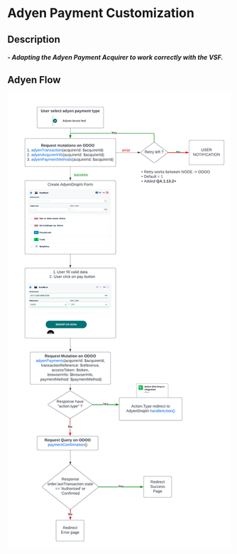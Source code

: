 # Adyen Payment Customization

## Description

##### - Adapting the Adyen Payment Acquirer to work correctly with the VSF.

## Adyen Flow

![Alt text](../payment_adyen_vsf/static/description/adyen_flow.png)
